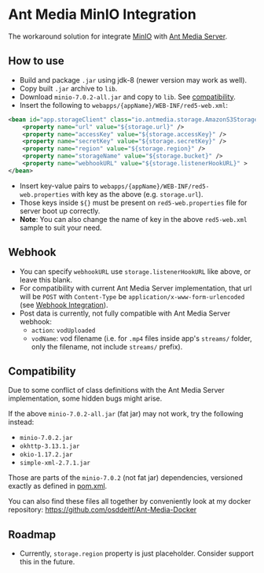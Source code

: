 # Ant Media MinIO Integration
The workaround solution for integrate [MinIO](https://min.io) with [Ant Media Server](https://antmedia.io).

## How to use
- Build and package `.jar` using jdk-8 (newer version may work as well).
- Copy built `.jar` archive to `lib`.
- Download `minio-7.0.2-all.jar` and copy to `lib`. See [compatibility](#Compatibility).
- Insert the following to `webapps/{appName}/WEB-INF/red5-web.xml`:
```xml
<bean id="app.storageClient" class="io.antmedia.storage.AmazonS3StorageClient">
    <property name="url" value="${storage.url}" />
    <property name="accessKey" value="${storage.accessKey}" />
    <property name="secretKey" value="${storage.secretKey}" />
    <property name="region" value="${storage.region}" />
    <property name="storageName" value="${storage.bucket}" />
    <property name="webhookURL" value="${storage.listenerHookURL}" >
</bean>
```
- Insert key-value pairs to `webapps/{appName}/WEB-INF/red5-web.properties` with key as the above (e.g. `storage.url`).
- Those keys inside `${}` must be present on `red5-web.properties` file for server boot up correctly.
- **Note**: You can also change the name of key in the above `red5-web.xml` sample to suit your need.

## Webhook
- You can specify `webhookURL` use `storage.listenerHookURL` like above, or leave this blank.
- For compatibility with current Ant Media Server implementation, that url will be `POST` with `Content-Type` be `application/x-www-form-urlencoded` (see [Webhook Integration](https://github.com/ant-media/Ant-Media-Server/wiki/Webhook-Integration)).
- Post data is currently, not fully compatible with Ant Media Server webhook:
    - `action`: `vodUploaded`
    - `vodName`: vod filename (i.e. for `.mp4` files inside app's `streams/` folder, only the filename, not include `streams/` prefix).
## Compatibility
Due to some conflict of class definitions with the Ant Media Server implementation, some hidden bugs might arise.

If the above `minio-7.0.2-all.jar` (fat jar) may not work, try the following instead:
- `minio-7.0.2.jar`
- `okhttp-3.13.1.jar`
- `okio-1.17.2.jar`
- `simple-xml-2.7.1.jar`

Those are parts of the `minio-7.0.2` (not fat jar) dependencies, versioned exactly as defined in [pom.xml](https://github.com/minio/minio-java/blob/7.0.2/build.gradle#L50).

You can also find these files all together by conveniently look at my docker repository: https://github.com/osddeitf/Ant-Media-Docker 

## Roadmap
- Currently, `storage.region` property is just placeholder. Consider support this in the future.
